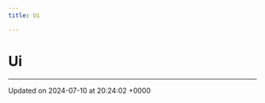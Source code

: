 ```yaml
---
title: Ui

---
```


# Ui








-------------------------------

Updated on 2024-07-10 at 20:24:02 +0000